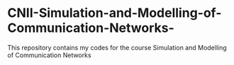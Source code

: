 # CNII-Simulation-and-Modelling-of-Communication-Networks-

This repository contains my codes for the course Simulation and Modelling of Communication Networks
